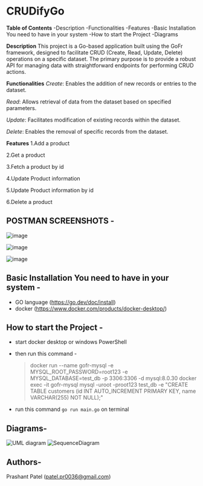 # CRUDifyGo

**Table of Contents**
-Description
-Functionalities
-Features
-Basic Installation You need to have in your system
-How to start the Project
-Diagrams

**Description**
This project is a Go-based application built using the GoFr framework, designed to facilitate CRUD (Create, Read, Update, Delete) operations on a specific dataset. The primary purpose is to provide a robust API for managing data with straightforward endpoints for performing CRUD actions.

**Functionalities**
_Create_: Enables the addition of new records or entries to the dataset.

_Read_: Allows retrieval of data from the dataset based on specified parameters.

_Update_: Facilitates modification of existing records within the dataset.

_Delete_: Enables the removal of specific records from the dataset.


**Features**
1.Add a product

2.Get a product

3.Fetch a product by id

4.Update Product information

5.Update Product information by id

6.Delete a product

## POSTMAN SCREENSHOTS - 

![image](https://github.com/patelPrash/CRUDifyGo/assets/105787742/e9aea184-cc6f-4e7f-ad05-c6560f07bd9f)

![image](https://github.com/patelPrash/CRUDifyGo/assets/105787742/a6463e1d-a28c-46bb-b470-e799ee88a6d2)

![image](https://github.com/patelPrash/CRUDifyGo/assets/105787742/30a757ed-e2c6-428b-bb78-7d7759f07f8b)



## Basic Installation You need to have in your system - 
- GO language (https://go.dev/doc/install)
- docker (https://www.docker.com/products/docker-desktop/)

## How to start the Project - 
- start docker desktop or windows PowerShell
- then run this command - 
  > docker run --name gofr-mysql -e MYSQL_ROOT_PASSWORD=root123 -e MYSQL_DATABASE=test_db -p 3306:3306 -d mysql:8.0.30
  > docker exec -it gofr-mysql mysql -uroot -proot123 test_db -e "CREATE TABLE customers (id INT AUTO_INCREMENT PRIMARY KEY, name VARCHAR(255) NOT NULL);"

- run this command `go run main.go` on terminal


## Diagrams-
![UML diagram](https://github.com/patelPrash/CRUDifyGo/assets/105787742/b73c036a-06a6-424e-bb4e-fa371d0d7669)
![SequenceDiagram](https://github.com/patelPrash/CRUDifyGo/assets/105787742/21cf5889-3c4b-4bad-9054-a16ed3e1abcc)


## Authors-
Prashant Patel
(patel.pr0036@gmail.com)
